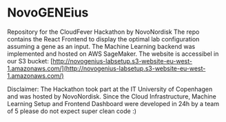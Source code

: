 # NovoGENEius
Repository for the CloudFever Hackathon by NovoNordisk 
The repo contains the React Frontend to display the optimal lab configuration assuming a gene as an input. 
The Machine Learning backend was implemented and hosted on AWS SageMaker. 
The website is accessibel in our S3 bucket: [http://novogenius-labsetup.s3-website-eu-west-1.amazonaws.com/](http://novogenius-labsetup.s3-website-eu-west-1.amazonaws.com/)

Disclaimer: The Hackathon took part at the IT University of Copenhagen and was hosted by NovoNordisk. Since the Cloud Infrastructure, Machine Learning Setup and Frontend Dashboard were developed in 24h by a team of 5 please do not expect super clean code :)

